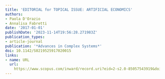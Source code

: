 ```yaml
---
title: 'EDITORIAL for TOPICAL ISSUE: ARTIFICIAL ECONOMICS'
authors:
- Paola D'Orazio
- Annalisa Fabretti
date: '2017-01-01'
publishDate: '2023-11-14T19:56:28.271983Z'
publication_types:
- article-journal
publication: '*Advances in Complex Systems*'
doi: 10.1142/S0219525917020015
links:
- name: URL
  url: 
    https://www.scopus.com/inward/record.uri?eid=2-s2.0-85057543919&doi=10.1142%2fS0219525917020015&partnerID=40&md5=9ab149c8ff691d33c9123259448cd356
---
```

